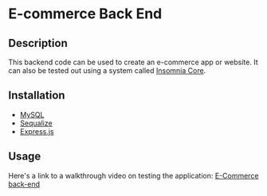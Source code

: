 # E-commerce Back End 

## Description
This backend code can be used to create an e-commerce app or website. It can also be tested out using a system called <a href="https://insomnia.rest/?target=_blank">Insomnia Core</a>.

## Installation
* <a href="https://www.mysql.com">MySQL</a>
* <a href="https://sequelize.org/master/?target=_blank">Sequalize</a>
* <a href="https://expressjs.com/?target=_blank">Express.js</a>


## Usage
Here's a link to a walkthrough video on testing the application: 
<a href="https://youtu.be/80-qpcEa894">E-Commerce back-end</a>